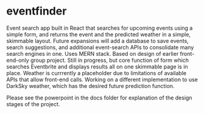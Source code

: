 # eventfinder
Event search app built in React that searches for upcoming events using a simple form, and returns the event and the predicted weather in a simple, skimmable layout. Future expansions will add a database to save events, search suggestions, and additional event-search APIs to consolidate many search engines in one. Uses MERN stack. Based on design of earlier front-end-only group project. Still in progress, but core function of form which searches Eventbrite and displays results all on one skimmable page is in place. Weather is currrently a placeholder due to limitations of available APIs that allow front-end calls. Working on a different implementation to use DarkSky weather, which has the desired future prediction function.

Please see the powerpoint in the docs folder for explanation of the design stages of the project.
